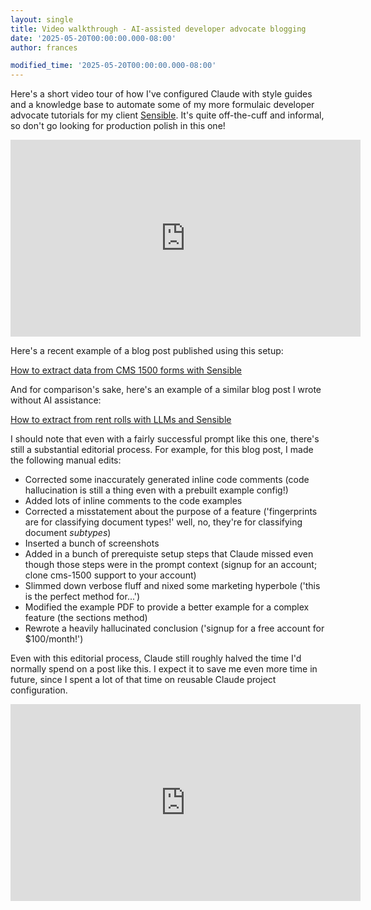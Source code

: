 ```yaml
---
layout: single
title: Video walkthrough - AI-assisted developer advocate blogging
date: '2025-05-20T00:00:00.000-08:00'
author: frances

modified_time: '2025-05-20T00:00:00.000-08:00'
---
```


Here's a short video tour of how I've configured Claude with style guides and a knowledge base to automate some of my more formulaic developer advocate tutorials for my client [Sensible](https://www.sensible.so/). It's quite off-the-cuff and informal, so don't go looking for production polish in this one!


<iframe width="560" height="315" src="https://www.youtube.com/embed/5I0nG5c2Bc0?vq=720" frameborder="0" allow="accelerometer; autoplay; clipboard-write; encrypted-media; gyroscope; picture-in-picture" allowfullscreen></iframe>


<!--<iframe width="560" height="315" src="https://www.youtube.com/embed/X0vXnEuP-aU?si=oA7oas3Tzw-e0ZOG&hd=1" title="Quick walkthrough Claude project" frameborder="0" allow="accelerometer; autoplay; clipboard-write; encrypted-media; gyroscope; picture-in-picture; web-share" referrerpolicy="strict-origin-when-cross-origin" allowfullscreen></iframe>-->



Here's a recent example of a blog post published using this setup:

[How to extract data from CMS 1500 forms with Sensible](https://www.sensible.so/blog/how-to-extract-data-from-cms-1500-forms-with-sensible)

And for comparison's sake, here's an example of a similar blog post I wrote without AI assistance:

[How to extract from rent rolls with LLMs and Sensible](https://www.sensible.so/blog/how-to-extract-data-from-rent-rolls-with-llms-and-sensible)


I should note that even with a fairly successful prompt like this one, there's still a substantial editorial process. For example, for this blog post, I made the following manual edits:

- Corrected some inaccurately generated inline code comments (code hallucination is still a thing even with a prebuilt example config!)
- Added lots of inline comments to the code examples
- Corrected a misstatement about the purpose of a feature ('fingerprints are for classifying document types!' well, no, they're for classifying document *subtypes*)
- Inserted a bunch of screenshots
- Added in a bunch of prerequiste setup steps that Claude missed even though those steps were in the prompt context (signup for an account; clone cms-1500 support to your account)
- Slimmed down verbose fluff and nixed some marketing hyperbole ('this is the perfect method for...')
- Modified the example PDF to provide a better example for a complex feature (the sections method)
- Rewrote a heavily hallucinated conclusion ('signup for a free account for $100/month!')


Even with this editorial process, Claude still roughly halved the time I'd normally spend on a post like this. I expect it to save me even more time in future, since I spent a lot of that time on reusable Claude project configuration.


<iframe width="560" height="315" src="https://www.youtube.com/embed/Z-RBcErFeoc?si=HkXuGbPzBvZGkVVS" title="YouTube video player" frameborder="0" allow="accelerometer; autoplay; clipboard-write; encrypted-media; gyroscope; picture-in-picture; web-share" referrerpolicy="strict-origin-when-cross-origin" allowfullscreen></iframe>
